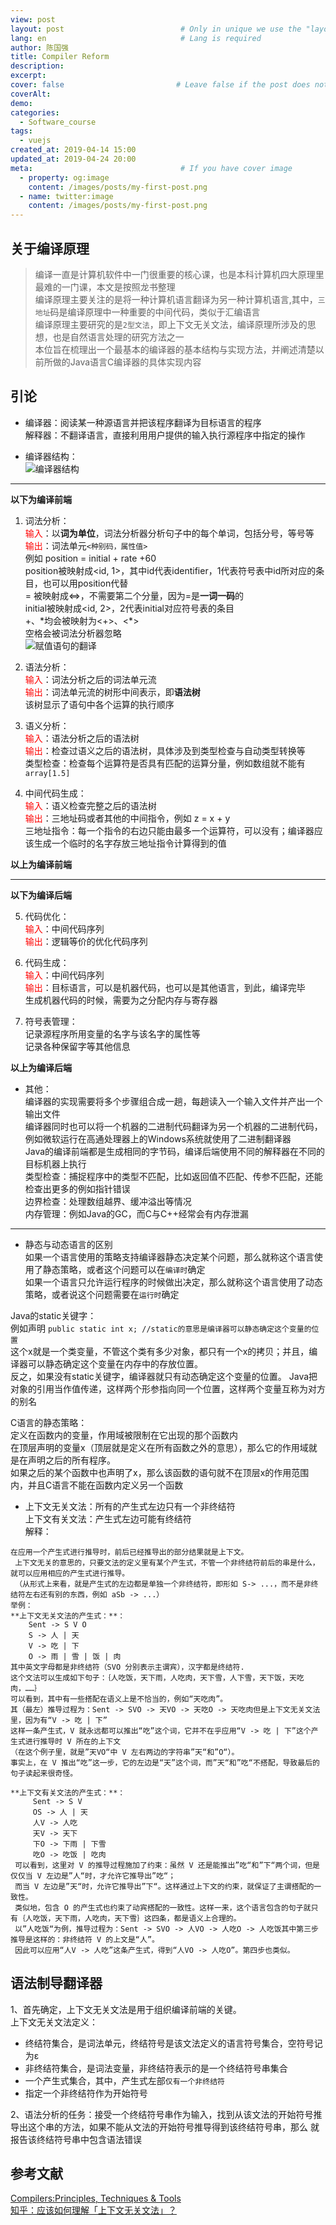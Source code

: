 ```yaml
---
view: post
layout: post                          # Only in unique we use the "layout: post"
lang: en                              # Lang is required
author: 陈国强
title: Compiler Reform
description:
excerpt:
cover: false                         # Leave false if the post does not have cover image, if there is set to true
coverAlt:
demo:
categories:
  - Software_course
tags: 
  - vuejs
created_at: 2019-04-14 15:00
updated_at: 2019-04-24 20:00
meta:                                 # If you have cover image
  - property: og:image
    content: /images/posts/my-first-post.png
  - name: twitter:image
    content: /images/posts/my-first-post.png
---
```


## 关于编译原理  

> 编译一直是计算机软件中一门很重要的核心课，也是本科计算机四大原理里最难的一门课，本文是按照龙书整理  
编译原理主要关注的是将一种计算机语言翻译为另一种计算机语言,其中，`三地址`码是编译原理中一种重要的中间代码，类似于汇编语言  
编译原理主要研究的是`2型文法`，即上下文无关文法，编译原理所涉及的思想，也是自然语言处理的研究方法之一    
本位旨在梳理出一个最基本的编译器的基本结构与实现方法，并阐述清楚以前所做的Java语言C编译器的具体实现内容

## 引论  
+ 编译器：阅读某一种源语言并把该程序翻译为目标语言的程序  
解释器：不翻译语言，直接利用用户提供的输入执行源程序中指定的操作

+ 编译器结构：  
![编译器结构](../img/compiler_components.png)  

---  
**以下为编译前端**

1. 词法分析：  
<span style="color:red">输入</span>：以**词为单位**，词法分析器分析句子中的每个单词，包括分号，等号等  
<span style="color:red">输出</span>：词法单元`<种别码，属性值>`  
例如 position = initial + rate +60  
position被映射成<id, 1>，其中id代表identifier，1代表符号表中id所对应的条目，也可以用position代替  
= 被映射成<=>，不需要第二个分量，因为=是**一词一码**的  
initial被映射成<id, 2>，2代表initial对应符号表的条目  
\+、\*均会被映射为<\+>、<\*>  
空格会被词法分析器忽略  
![赋值语句的翻译](../img/translate_sentence.png)  

2. 语法分析：  
<span style="color:red">输入</span>：词法分析之后的词法单元流  
<span style="color:red">输出</span>：词法单元流的树形中间表示，即**语法树**  
该树显示了语句中各个运算的执行顺序  

3. 语义分析：  
<span style="color:red">输入</span>：语法分析之后的语法树  
<span style="color:red">输出</span>：检查过语义之后的语法树，具体涉及到类型检查与自动类型转换等  
类型检查：检查每个运算符是否具有匹配的运算分量，例如数组就不能有`array[1.5]`  

4. 中间代码生成：  
<span style="color:red">输入</span>：语义检查完整之后的语法树  
<span style="color:red">输出</span>：三地址码或者其他的中间指令，例如 z = x + y  
三地址指令：每一个指令的右边只能由最多一个运算符，可以没有；编译器应该生成一个临时的名字存放三地址指令计算得到的值  

**以上为编译前端**

---  
**以下为编译后端**

5. 代码优化：  
<span style="color:red">输入</span>：中间代码序列  
<span style="color:red">输出</span>：逻辑等价的优化代码序列  

6. 代码生成：  
<span style="color:red">输入</span>：中间代码序列  
<span style="color:red">输出</span>：目标语言，可以是机器代码，也可以是其他语言，到此，编译完毕  
生成机器代码的时候，需要为之分配内存与寄存器  

7. 符号表管理：  
记录源程序所用变量的名字与该名字的属性等  
记录各种保留字等其他信息  

**以上为编译后端**  
+ 其他：  
编译器的实现需要将多个步骤组合成一趟，每趟读入一个输入文件并产出一个输出文件  
编译器同时也可以将一个机器的二进制代码翻译为另一个机器的二进制代码，例如微软运行在高通处理器上的Windows系统就使用了二进制翻译器  
Java的编译前端都是生成相同的字节码，编译后端使用不同的解释器在不同的目标机器上执行  
类型检查：捕捉程序中的类型不匹配，比如返回值不匹配、传参不匹配，还能检查出更多的例如指针错误  
边界检查：处理数组越界、缓冲溢出等情况  
内存管理：例如Java的GC，而C与C++经常会有内存泄漏  
---  

+ 静态与动态语言的区别  
如果一个语言使用的策略支持编译器静态决定某个问题，那么就称这个语言使用了静态策略，或者这个问题可以在`编译时`确定  
如果一个语言只允许运行程序的时候做出决定，那么就称这个语言使用了动态策略，或者说这个问题需要在`运行时`确定 
 
Java的static关键字：  
例如声明 `public static int x; //static的意思是编译器可以静态确定这个变量的位置`  
这个x就是一个类变量，不管这个类有多少对象，都只有一个x的拷贝；并且，编译器可以静态确定这个变量在内存中的存放位置。  
反之，如果没有static关键字，编译器就只有动态确定这个变量的位置。 
Java把对象的引用当作值传递，这样两个形参指向同一个位置，这样两个变量互称为对方的别名 

C语言的静态策略：  
定义在函数内的变量，作用域被限制在它出现的那个函数内  
在顶层声明的变量x（顶层就是定义在所有函数之外的意思），那么它的作用域就是在声明之后的所有程序。  
如果之后的某个函数中也声明了x，那么该函数的语句就不在顶层x的作用范围内，并且C语言不能在函数内定义另一个函数  


+ 上下文无关文法：所有的产生式左边只有一个非终结符  
上下文有关文法：产生式左边可能有终结符  
 解释：  
``` 
在应用一个产生式进行推导时，前后已经推导出的部分结果就是上下文。  
 上下文无关的意思的，只要文法的定义里有某个产生式，不管一个非终结符前后的串是什么，就可以应用相应的产生式进行推导。  
 （从形式上来看，就是产生式的左边都是单独一个非终结符，即形如 S-> ...，而不是非终结符左右还有别的东西，例如 aSb -> ...）
举例：  
**上下文无关文法的产生式：**：  
    Sent -> S V O  
    S -> 人 | 天  
    V -> 吃 | 下  
    O -> 雨 | 雪 | 饭 | 肉  
其中英文字母都是非终结符（SVO 分别表示主谓宾），汉字都是终结符.  
这个文法可以生成如下句子：｛人吃饭，天下雨，人吃肉，天下雪，人下雪，天下饭，天吃肉，……｝
可以看到，其中有一些搭配在语义上是不恰当的，例如“天吃肉”。  
其（最左）推导过程为：Sent -> SVO -> 天VO -> 天吃O -> 天吃肉但是上下文无关文法里，因为有“V -> 吃 | 下”
这样一条产生式，V 就永远都可以推出“吃”这个词，它并不在乎应用“V -> 吃 | 下”这个产生式进行推导时 V 所在的上下文
（在这个例子里，就是”天VO“中 V 左右两边的字符串”天“和”O“）。
事实上，在 V 推出“吃”这一步，它的左边是“天”这个词，而”天“和”吃“不搭配，导致最后的句子读起来很奇怪。

**上下文有关文法的产生式：**：  
     Sent -> S V 
     OS -> 人 | 天  
     人V -> 人吃
     天V -> 天下
     下O -> 下雨 | 下雪
     吃O -> 吃饭 | 吃肉
 可以看到，这里对 V 的推导过程施加了约束：虽然 V 还是能推出”吃“和”下“两个词，但是仅仅当 V 左边是”人“时，才允许它推导出”吃“；
 而当 V 左边是”天“时，允许它推导出”下“。这样通过上下文的约束，就保证了主谓搭配的一致性。
 类似地，包含 O 的产生式也约束了动宾搭配的一致性。这样一来，这个语言包含的句子就只有｛人吃饭，天下雨，人吃肉，天下雪｝这四条，都是语义上合理的。
 以”人吃饭“为例，推导过程为：Sent -> SVO -> 人VO -> 人吃O -> 人吃饭其中第三步推导是这样的：非终结符 V 的上文是“人”。
 因此可以应用“人V -> 人吃”这条产生式，得到“人VO -> 人吃O”。第四步也类似。
```  

## 语法制导翻译器  

1、首先确定，上下文无关文法是用于组织编译前端的关键。  
上下文无关文法定义：  
+ 终结符集合，是词法单元，终结符号是该文法定义的语言符号集合，空符号记为ε  
+ 非终结符集合，是词法变量，非终结符表示的是一个终结符号串集合  
+ 一个产生式集合，其中，产生式左部`仅有一个非终结符`
+ 指定一个非终结符作为开始符号  

2、语法分析的任务：接受一个终结符号串作为输入，找到从该文法的开始符号推导出这个串的方法，如果不能从文法的开始符号推导得到该终结符号串，那么
就报告该终结符号串中包含语法错误  


## 参考文献  
[Compilers:Principles, Techniques & Tools](https://item.jd.com/25755470698.html)  
[知乎：应该如何理解「上下文无关文法」？](https://www.zhihu.com/question/21833944)  